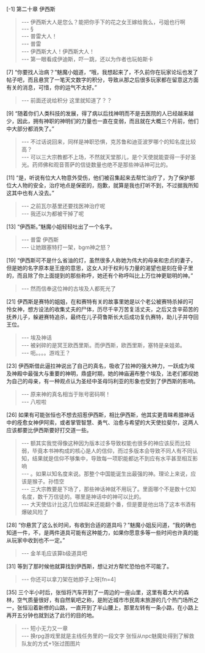 
[-1] 第二十章 伊西斯
>--- 伊西斯大人是您么？能把你手下的花之女王嫁给我么，弓姐也行啊<br>
>--- §<br>
>--- 普雷大人！<br>
>--- 普雷<br>
>--- 伊西斯大人！伊西斯大人！<br>
>--- 第一眼看成伊迪斯，吓一跳，还以为作者也玩帕斯卡<br>

[7] “你要找人治病？”魅魔小姐道，“哦，我想起来了，不久前你在玩家论坛也发了帖子吧，而且悬赏了一笔天文数字的积分，导致从那之后很多玩家都在留意这方面有关的消息，可惜，你的运气不太好。”
>--- 前面还说给积分 这里就知道了？？<br>

[9] “随着你们人类科技的发展，得了病以后找神明而不是去医院的人已经越来越少，因此，拥有神职的神明们的力量也一直在变弱，而且就在大概三个月前，他们中大部分都消失了。”
>--- 不过话说回来，同样是神职恐惧，克苏鲁和迪亚波罗哪个的知名度比较高？<br>
>--- 可以三大宗教都不上场，不然就天堂那儿，是个天使就能耍得一手好圣光。药师佛和观音菩萨的信徒数量也绝不是那些神话神可比的。<br>

[11] “是，听说有位大人物意外受伤，他们被召集起来去帮忙治疗了，为了保护那位大人物的安全，治疗地点是保密的，抱歉，就算是我也打听不到，不过据我所知这其中也有人没去。”
>--- 之前瓦尔基里还要找医神治疗呢<br>
>--- 我还以为都被干掉了呢<br>

[13] “伊西斯。”魅魔小姐轻轻吐出了一个名字。
>--- 普雷 伊西斯<br>
>--- 让她跟塞特打一架，bgm神之怒？<br>

[19] “伊西斯可不是什么省油的灯，虽然很多人称她为伟大的母亲和忠贞的妻子，但是她的名字原本是王座的意思，这女人对于权利与力量的渴望也是刻在骨子里的，而且除了你上面提到的那些称呼，她还有个称呼叫比上万位神更聪明的神。”
>--- 然而信奉这位神的古埃及人都死光了<br>

[21] 伊西斯是赛特的姐姐，在和赛特有关的故事里她是以个老公被赛特杀掉的可怜女神，想方设法的收集丈夫的尸体，历尽千辛万苦复活丈夫，之后又含辛茹苦的抚养儿子，躲避赛特追杀，最终在儿子荷鲁斯长大后成功复仇赛特，助儿子并夺回王位。
>--- 埃及神话<br>
>--- 被剁碎的是冥王欧西里斯。而伊西斯，欧西里斯，塞特是亲姐弟。<br>
>--- 呃。。。。游戏王？<br>

[23] 伊西斯借此逼拉神说出了自己的真名，吸收了拉神的强大神力，一跃成为埃及神殿中最强大与重要的神明，鼎盛时期，她的神庙遍布整个埃及，法老们都视她为自己的母亲，有一种观点认为圣经中圣母玛利亚的形象也受到了伊西斯的影响。
>--- 原来神的真名相当于账号密码啊！<br>
>--- 八啦啦<br>

[26] 如果有可能张恒也不想去招惹伊西斯，相比伊西斯，他其实更青睐希腊神话中的痊愈女神伊阿索，或者掌管智慧、勇气、治愈与希望的大天使拉斐尔，这两人应该都要比伊西斯要好打交道一些。
>--- 额其实我觉得像这种因为版本过多导致权能也很多的神应该反而比较弱，毕竟本书神构成的核心是人的信仰，而过多版本会导致不同人有不同认知，结果就是信仰不够集中，导致每一项职能都达不到应有水平甚至相互影响<br>
>--- 。如果以知名度来说。那整个中国能诞生出最强的神。理论上来说，应该是猴子。孙悟空<br>
>--- 三大宗教要是下场了，那些神话神就不用玩了。里面哪个不是数十亿知名度，数千万信徒的。哪里是神话中的神可以比的。<br>
>--- 大天使估计比这几位绑起来还能翻个番，但是要是他出场了这本书酒有爆破风险了<br>

[28] “你悬赏了这么长时间，有收到合适的道具吗？”魅魔小姐反问道，“我的确也知道一件，不，是两件道具可能有这种能力，如果你愿意多等一些时间也许真的能从玩家中收到也不一定。”
>--- 金羊毛应该算b级道具吧<br>

[31] 等到了那时候他就算找到伊西斯，想让对方帮忙恐怕也不可能了。
>--- 你还可以拿刀架在她脖子上呀[fn=4]<br>

[35] 三个半小时后，张恒将汽车开到了一周边的一座山里，这里有着大片的森林，空气质量很好，有自然氧吧之称，是附近城市市民周末旅游的几个热门场所之一，张恒沿着新修的山路，一直开到了半山腰上，那里左转有一条小路，在小路上再开五分钟也就到达了此行的目的地。
>--- 短小无力又一章<br>
>--- 换rpg游戏里就是主线任务里的一段文字 张恒从npc魅魔处得到了解救队友的方式+1张过图图片<br>
